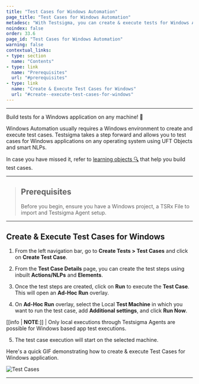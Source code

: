 ```yaml
---
title: "Test Cases for Windows Automation"
page_title: "Test Cases for Windows Automation"
metadesc: "With Testsigma, you can create & execute tests for Windows Applications from the cloud using Testsigma Agent | Learn how to build tests for Windows Automation"
noindex: false
order: 33.6
page_id: "Test Cases for Windows Automation"
warning: false
contextual_links:
- type: section
  name: "Contents"
- type: link
  name: "Prerequisites"
  url: "#prerequisites"
- type: link
  name: "Create & Execute Test Cases for Windows"
  url: "#create--execute-test-cases-for-windows"
---
```


---

Build tests for a Windows application on any machine! 🚀

Windows Automation usually requires a Windows environment to create and execute test cases. Testsigma takes a step forward and allows you to test cases for Windows applications on any operating system using UFT Objects and smart NLPs. 

In case you have missed it, refer to [learning objects 🔍](https://testsigma.com/docs/windows-automation/object-learning/) that help you build test cases. 

---

> ## **Prerequisites**
>
> Before you begin, ensure you have a Windows project, a TSRx File to import and Testsigma Agent setup.

---

## **Create & Execute Test Cases for Windows**

1. From the left navigation bar, go to **Create Tests > Test Cases** and click on **Create Test Case**.

2. From the **Test Case Details** page, you can create the test steps using inbuilt **Actions/NLPs** and **Elements**. 

3. Once the test steps are created, click on **Run** to execute the **Test Case**. This will open an **Ad-Hoc Run** overlay.

4. On  **Ad-Hoc Run** overlay, select the Local **Test Machine** in which you want to run the test case, add **Additional settings**, and click **Run Now**.
  
[[info | **NOTE**:]]
| Only local executions through Testsigma Agents are possible for Windows based app test executions.

5. The test case execution will start on the selected machine. 

Here's a quick GIF demonstrating how to create & execute Test Cases for Windows application.

![Test Cases](https://s3.amazonaws.com/static-docs.testsigma.com/new_images/projects/applications/TestCasesWinAdv.gif)

---